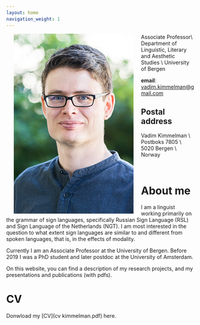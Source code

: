```yaml
---
layout: home
navigation_weight: 1
---
```


<img style="float:left;" src="img/photo.jpg" hspace="20">

Associate Professor\\
Department of Linguistic, Literary and Aesthetic Studies \\
University of Bergen 

**email**: <vadim.kimmelman@gmail.com>

## Postal address

Vadim Kimmelman \\
Postboks 7805 \\
5020 Bergen \\
Norway

<br>

# About me 

I am a linguist working primarily on the grammar of sign languages, specifically Russian Sign Language (RSL) and Sign Language of the Netherlands (NGT). I am most interested in the question to what extent sign languages are similar to and different from spoken languages, that is, in the effects of modality. 

Currently I am an Associate Professor at the University of Bergen. Before 2019 I was a PhD student and later postdoc at the University of Amsterdam. 

On this website, you can find a description of my research projects, and my presentations and publications (with pdfs).


# CV

Donwload my [CV](cv kimmelman.pdf) here. 
